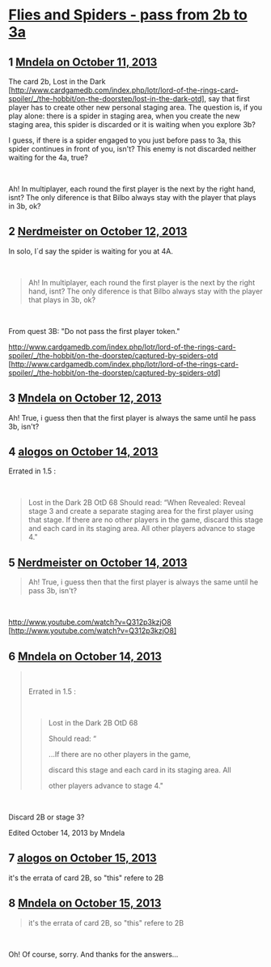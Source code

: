 # [Flies and Spiders - pass from 2b to 3a](https://community.fantasyflightgames.com/topic/91929-flies-and-spiders-pass-from-2b-to-3a/)

## 1 [Mndela on October 11, 2013](https://community.fantasyflightgames.com/topic/91929-flies-and-spiders-pass-from-2b-to-3a/?do=findComment&comment=886913)

The card 2b, Lost in the Dark [http://www.cardgamedb.com/index.php/lotr/lord-of-the-rings-card-spoiler/_/the-hobbit/on-the-doorstep/lost-in-the-dark-otd], say that first player has to create other new personal staging area. The question is, if you play alone: there is a spider in staging area, when you create the new staging area, this spider is discarded or it is waiting when you explore 3b?

I guess, if there is a spider engaged to you just before pass to 3a, this spider continues in front of you, isn't? This enemy is not discarded neither waiting for the 4a, true?

 

Ah! In multiplayer, each round the first player is the next by the right hand, isnt? The only diference is that Bilbo always stay with the player that plays in 3b, ok?

## 2 [Nerdmeister on October 12, 2013](https://community.fantasyflightgames.com/topic/91929-flies-and-spiders-pass-from-2b-to-3a/?do=findComment&comment=887077)

In solo, I´d say the spider is waiting for you at 4A.

 

> Ah! In multiplayer, each round the first player is the next by the right hand, isnt? The only diference is that Bilbo always stay with the player that plays in 3b, ok?

 

From quest 3B: "Do not pass the first player token."

http://www.cardgamedb.com/index.php/lotr/lord-of-the-rings-card-spoiler/_/the-hobbit/on-the-doorstep/captured-by-spiders-otd [http://www.cardgamedb.com/index.php/lotr/lord-of-the-rings-card-spoiler/_/the-hobbit/on-the-doorstep/captured-by-spiders-otd]

## 3 [Mndela on October 12, 2013](https://community.fantasyflightgames.com/topic/91929-flies-and-spiders-pass-from-2b-to-3a/?do=findComment&comment=887269)

Ah! True, i guess then that the first player is always the same until he pass 3b, isn't?

## 4 [alogos on October 14, 2013](https://community.fantasyflightgames.com/topic/91929-flies-and-spiders-pass-from-2b-to-3a/?do=findComment&comment=888233)

Errated in 1.5 :

 

> Lost in the Dark 2B OtD 68
> Should read: “When Revealed: Reveal stage 3 and
> create a separate staging area for the first player using
> that stage. If there are no other players in the game,
> discard this stage and each card in its staging area. All
> other players advance to stage 4."

## 5 [Nerdmeister on October 14, 2013](https://community.fantasyflightgames.com/topic/91929-flies-and-spiders-pass-from-2b-to-3a/?do=findComment&comment=888271)

> Ah! True, i guess then that the first player is always the same until he pass 3b, isn't?

 

http://www.youtube.com/watch?v=Q312p3kzjO8 [http://www.youtube.com/watch?v=Q312p3kzjO8]

## 6 [Mndela on October 14, 2013](https://community.fantasyflightgames.com/topic/91929-flies-and-spiders-pass-from-2b-to-3a/?do=findComment&comment=888298)

>  
> 
> Errated in 1.5 :
> 
>  
> 
> > Lost in the Dark 2B OtD 68
> > 
> > Should read: “
> > 
> > ...If there are no other players in the game,
> > 
> > discard this stage and each card in its staging area. All
> > 
> > other players advance to stage 4."

 

Discard 2B or stage 3?

Edited October 14, 2013 by Mndela

## 7 [alogos on October 15, 2013](https://community.fantasyflightgames.com/topic/91929-flies-and-spiders-pass-from-2b-to-3a/?do=findComment&comment=889039)

it's the errata of card 2B, so "this" refere to 2B

## 8 [Mndela on October 15, 2013](https://community.fantasyflightgames.com/topic/91929-flies-and-spiders-pass-from-2b-to-3a/?do=findComment&comment=889072)

> it's the errata of card 2B, so "this" refere to 2B

 

Oh! Of course, sorry. And thanks for the answers...

